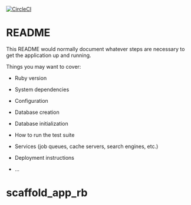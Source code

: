 [![CircleCI](https://circleci.com/gh/Yuji-Tani/scaffold_app_rb.svg?style=svg)](https://circleci.com/gh/Yuji-Tani/scaffold_app_rb)

# README

This README would normally document whatever steps are necessary to get the
application up and running.

Things you may want to cover:

* Ruby version

* System dependencies

* Configuration

* Database creation

* Database initialization

* How to run the test suite

* Services (job queues, cache servers, search engines, etc.)

* Deployment instructions

* ...
# scaffold_app_rb
